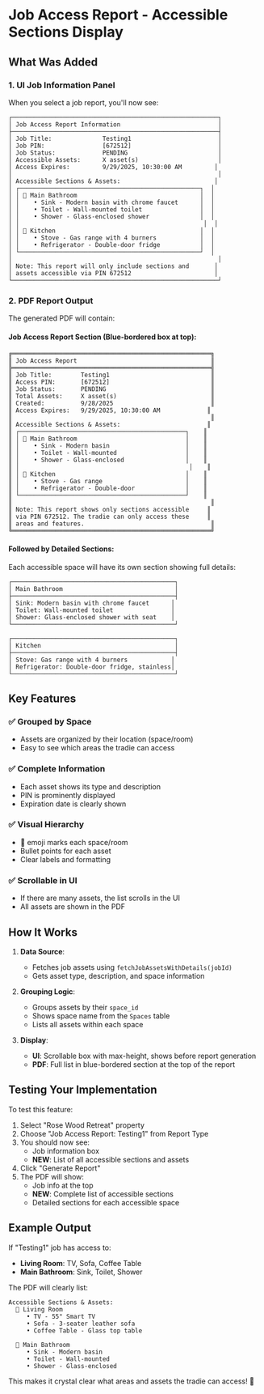 # Job Access Report - Accessible Sections Display

## What Was Added

### 1. **UI Job Information Panel**

When you select a job report, you'll now see:

```
┌─────────────────────────────────────────────────────────┐
│ Job Access Report Information                           │
├─────────────────────────────────────────────────────────┤
│ Job Title:              Testing1                        │
│ Job PIN:                [672512]                        │
│ Job Status:             PENDING                         │
│ Accessible Assets:      X asset(s)                      │
│ Access Expires:         9/29/2025, 10:30:00 AM         │
│                                                         │
│ Accessible Sections & Assets:                          │
│ ┌──────────────────────────────────────────────────┐  │
│ │ 📍 Main Bathroom                                  │  │
│ │    • Sink - Modern basin with chrome faucet      │  │
│ │    • Toilet - Wall-mounted toilet                │  │
│ │    • Shower - Glass-enclosed shower              │  │
│ │                                                   │  │
│ │ 📍 Kitchen                                        │  │
│ │    • Stove - Gas range with 4 burners            │  │
│ │    • Refrigerator - Double-door fridge           │  │
│ └──────────────────────────────────────────────────┘  │
│                                                         │
│ Note: This report will only include sections and       │
│ assets accessible via PIN 672512                       │
└─────────────────────────────────────────────────────────┘
```

### 2. **PDF Report Output**

The generated PDF will contain:

#### Job Access Report Section (Blue-bordered box at top):

```
╔═══════════════════════════════════════════════════════╗
║ Job Access Report                                     ║
╠═══════════════════════════════════════════════════════╣
║ Job Title:        Testing1                            ║
║ Access PIN:       [672512]                            ║
║ Job Status:       PENDING                             ║
║ Total Assets:     X asset(s)                          ║
║ Created:          9/28/2025                           ║
║ Access Expires:   9/29/2025, 10:30:00 AM             ║
║                                                       ║
║ Accessible Sections & Assets:                        ║
║ ┌──────────────────────────────────────────────┐    ║
║ │ 📍 Main Bathroom                              │    ║
║ │    • Sink - Modern basin                     │    ║
║ │    • Toilet - Wall-mounted                   │    ║
║ │    • Shower - Glass-enclosed                 │    ║
║ │                                               │    ║
║ │ 📍 Kitchen                                    │    ║
║ │    • Stove - Gas range                       │    ║
║ │    • Refrigerator - Double-door              │    ║
║ └──────────────────────────────────────────────┘    ║
║                                                       ║
║ Note: This report shows only sections accessible     ║
║ via PIN 672512. The tradie can only access these     ║
║ areas and features.                                   ║
╚═══════════════════════════════════════════════════════╝
```

#### Followed by Detailed Sections:

Each accessible space will have its own section showing full details:

```
┌─────────────────────────────────────────────┐
│ Main Bathroom                               │
├─────────────────────────────────────────────┤
│ Sink: Modern basin with chrome faucet      │
│ Toilet: Wall-mounted toilet                │
│ Shower: Glass-enclosed shower with seat    │
└─────────────────────────────────────────────┘

┌─────────────────────────────────────────────┐
│ Kitchen                                     │
├─────────────────────────────────────────────┤
│ Stove: Gas range with 4 burners            │
│ Refrigerator: Double-door fridge, stainless│
└─────────────────────────────────────────────┘
```

## Key Features

### ✅ Grouped by Space

- Assets are organized by their location (space/room)
- Easy to see which areas the tradie can access

### ✅ Complete Information

- Each asset shows its type and description
- PIN is prominently displayed
- Expiration date is clearly shown

### ✅ Visual Hierarchy

- 📍 emoji marks each space/room
- Bullet points for each asset
- Clear labels and formatting

### ✅ Scrollable in UI

- If there are many assets, the list scrolls in the UI
- All assets are shown in the PDF

## How It Works

1. **Data Source**:

   - Fetches job assets using `fetchJobAssetsWithDetails(jobId)`
   - Gets asset type, description, and space information

2. **Grouping Logic**:

   - Groups assets by their `space_id`
   - Shows space name from the `Spaces` table
   - Lists all assets within each space

3. **Display**:
   - **UI**: Scrollable box with max-height, shows before report generation
   - **PDF**: Full list in blue-bordered section at the top of the report

## Testing Your Implementation

To test this feature:

1. Select "Rose Wood Retreat" property
2. Choose "Job Access Report: Testing1" from Report Type
3. You should now see:
   - Job information box
   - **NEW**: List of all accessible sections and assets
4. Click "Generate Report"
5. The PDF will show:
   - Job info at the top
   - **NEW**: Complete list of accessible sections
   - Detailed sections for each accessible space

## Example Output

If "Testing1" job has access to:

- **Living Room**: TV, Sofa, Coffee Table
- **Main Bathroom**: Sink, Toilet, Shower

The PDF will clearly list:

```
Accessible Sections & Assets:
  📍 Living Room
     • TV - 55" Smart TV
     • Sofa - 3-seater leather sofa
     • Coffee Table - Glass top table

  📍 Main Bathroom
     • Sink - Modern basin
     • Toilet - Wall-mounted
     • Shower - Glass-enclosed
```

This makes it crystal clear what areas and assets the tradie can access! 🎯
